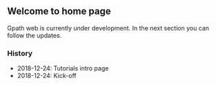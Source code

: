## Welcome to home page

Gpath web is currently under development. In the next section you can follow the updates.

### History

- 2018-12-24: Tutorials intro page
- 2018-12-24: Kick-off
